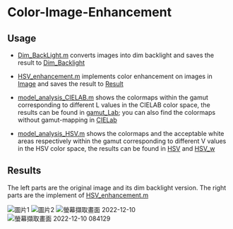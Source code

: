 # Color-Image-Enhancement

## Usage

* [Dim_BackLight.m](https://github.com/justaneater/Color-Image-Enhancement/blob/main/Dim_BackLight.m) converts images into dim backlight and saves the result to [Dim_Backlight](https://github.com/justaneater/Color-Image-Enhancement/tree/main/Image/Dim_Backlight)

* [HSV_enhancement.m](https://github.com/justaneater/Color-Image-Enhancement/blob/main/HSV_enhancement.m) implements color enhancement on images in [Image](https://github.com/justaneater/Color-Image-Enhancement/tree/main/Image) and saves the result to [Result](https://github.com/justaneater/Color-Image-Enhancement/tree/main/Result)

* [model_analysis_CIELAB.m](https://github.com/justaneater/Color-Image-Enhancement/blob/main/model_analysis_CIELAB.m) shows the colormaps within the gamut corresponding to different L values in the CIELAB color space, the results can be found in [gamut_Lab](https://github.com/justaneater/Color-Image-Enhancement/tree/main/model_analysis/gamut_Lab); you can also find the colormaps without gamut-mapping in [CIELab](https://github.com/justaneater/Color-Image-Enhancement/tree/main/model_analysis/CIELab)

* [model_analysis_HSV.m](https://github.com/justaneater/Color-Image-Enhancement/blob/main/model_analysis_HSV.m) shows the colormaps and the acceptable white areas respectively within the gamut corresponding to different V values in the HSV color space, the results can be found in [HSV](https://github.com/justaneater/Color-Image-Enhancement/tree/main/model_analysis/HSV) and [HSV_w](https://github.com/justaneater/Color-Image-Enhancement/tree/main/model_analysis/HSV_w)

## Results

The left parts are the original image and its dim backlight version. The right parts are the implement of [HSV_enhancement.m](https://github.com/justaneater/Color-Image-Enhancement/blob/main/HSV_enhancement.m)

![圖片1](https://user-images.githubusercontent.com/96414401/208139834-57b71088-1f21-436a-9ec2-a2ef8856cbf4.png)
![圖片2](https://user-images.githubusercontent.com/96414401/208139844-cc3bcbc8-e33d-4e8b-871e-8bd5b9305688.png)
![螢幕擷取畫面 2022-12-10](https://user-images.githubusercontent.com/96414401/208137087-36cea730-775e-46fe-91dc-e53b59882792.png)
![螢幕擷取畫面 2022-12-10 084129](https://user-images.githubusercontent.com/96414401/208137229-2fb7acc6-f6a2-42ce-bb1c-517525347ed5.png)
